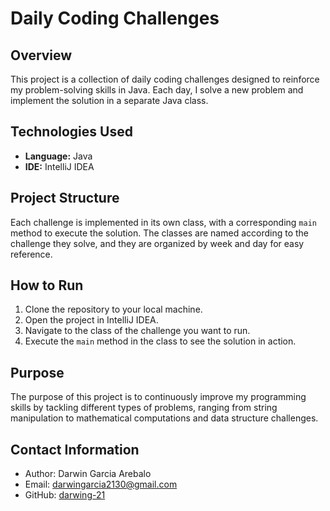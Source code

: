 # **Daily Coding Challenges**

## **Overview**

This project is a collection of daily coding challenges designed to reinforce my problem-solving skills in Java. Each
day, I solve a new problem and implement the solution in a separate Java class.

## **Technologies Used**

- **Language:** Java
- **IDE:** IntelliJ IDEA

## **Project Structure**

Each challenge is implemented in its own class, with a corresponding `main` method to execute the solution. The classes
are named according to the challenge they solve, and they are organized by week and day for easy reference.

## **How to Run**

1. Clone the repository to your local machine.
2. Open the project in IntelliJ IDEA.
3. Navigate to the class of the challenge you want to run.
4. Execute the `main` method in the class to see the solution in action.

## **Purpose**

The purpose of this project is to continuously improve my programming skills by tackling different types of problems,
ranging from string manipulation to mathematical computations and data structure challenges.

## **Contact Information**

- Author: Darwin Garcia Arebalo
- Email: darwingarcia2130@gmail.com
- GitHub: [darwing-21](https://github.com/darwing-21)
